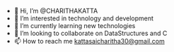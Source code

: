 - 👋 Hi, I’m @CHARITHAKATTA
- 👀 I’m interested in technology and development
- 🌱 I’m currently learning new technologies 
- 💞️ I’m looking to collaborate on DataStructures and C
- 📫 How to reach me kattasaicharitha30@gmail.com

<!---
CHARITHAKATTA/CHARITHAKATTA is a ✨ special ✨ repository because its `README.md` (this file) appears on your GitHub profile.
You can click the Preview link to take a look at your changes.
--->
